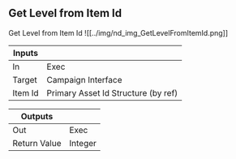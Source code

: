 ## Get Level from Item Id
Get Level from Item Id
![[../img/nd_img_GetLevelFromItemId.png]]

|Inputs||
|--|--|
| In | Exec |
| Target | Campaign Interface |
| Item Id | Primary Asset Id Structure (by ref) |

|Outputs||
|--|--|
| Out | Exec |
| Return Value | Integer |
